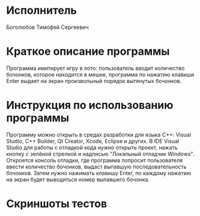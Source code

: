 # Исполнитель
Боголюбов Тимофей Сергеевич
# Краткое описание программы
Программа имитирует игру в лото: пользователь вводит количество бочонков, которое находится в мешке, программа по нажатию клавиши Enter выдает на экран произвольный порядок вытянутых бочонков.
# Инструкция по использованию программы
Программу можно открыть в средах разработки для языка С++: Visual Studio, C++ Builder, Qt Creator, Xcode, Eclipse и других. В IDE Visual Studio для работы с отладкой кода нужно открыть проект, нажать кнопку с зелёной стрелкой и надписью "Локальный отладчик Windows". Откроется консоль отладки, где программа попросит пользователя ввести количество бочонков, выдаст выпавшую последовательность бочонков. Затем нужно нажимать клавишу Enter, по каждому нажатию на экран будет выводиться номер выпавшего бочонка.
# Скриншоты тестов
